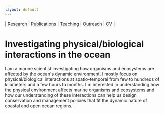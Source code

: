 ```yaml
---
layout: default
---
```


| [Research](./research.html)          | [Publications](./publications.html)            | [Teaching](./teaching.html)   |  [Outreach](./outreach.html)         | [CV](./vita.html)     |

# Investigating physical/biological interactions in the ocean



I am a marine scientist investigating how organisms and ecosystems are affected by the ocean's dynamic environment. I mostly focus on physical/biological interactions at spatio-temporal from few to hundreds of kilometers and a few hours to months. I'm interested in understanding how the physical environment affects marine organisms and ecosystems and how our understanding of these interactions can help us design conservation and management policies that fit the dynamic nature of coastal and open ocean regions.



                    
